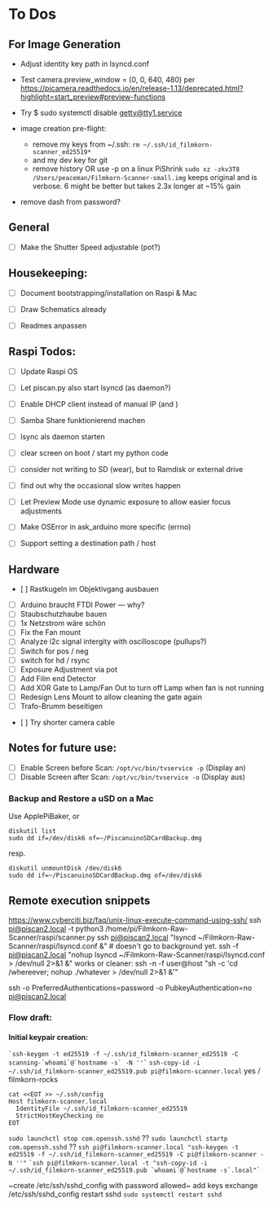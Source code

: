 # To Dos

## For Image Generation
- Adjust identity key path in lsyncd.conf
- Test camera.preview_window = (0, 0, 640, 480) per https://picamera.readthedocs.io/en/release-1.13/deprecated.html?highlight=start_preview#preview-functions
- Try $ sudo systemctl disable getty@tty1.service
- image creation pre-flight:
    - remove my keys from ~/.ssh: `rm ~/.ssh/id_filmkorn-scanner_ed25519*`
    - and my dev key for git
    - remove history
OR use -p on a linux PiShrink
`sudo xz -zkv3T8 /Users/peaceman/Filmkorn-Scanner-small.img` keeps original and is verbose. 6 might be better but takes 2.3x longer at ~15% gain

- remove dash from password?






## General
- [ ] Make the Shutter Speed adjustable (pot?)

## Housekeeping:
- [ ] Document bootstrapping/installation on Raspi & Mac
- [ ] Draw Schematics already
- [ ] Readmes anpassen


## Raspi Todos:
- [ ] Update Raspi OS
- [ ] Let piscan.py also start lsyncd (as daemon?)
- [ ] Enable DHCP client instead of manual IP (and )

- [ ] Samba Share funktionierend machen
- [ ] lsync als daemon starten
- [ ] clear screen on boot / start my python code
- [ ] consider not writing to SD (wear), but to Ramdisk or external drive
- [ ] find out why the occasional slow writes happen
- [ ] Let Preview Mode use dynamic exposure to allow easier focus adjustments
- [ ] Make OSError in ask_arduino more specific (errno)
- [ ] Support setting a destination path / host

 
## Hardware
- [ ] Rastkugeln im Objektivgang ausbauen
- [ ] Arduino braucht FTDI Power — why?
- [ ] Staubschutzhaube bauen
- [ ] 1x Netzstrom wäre schön
- [ ] Fix the Fan mount
- [ ] Analyze i2c signal intergity with oscilloscope (pullups?)
- [ ] Switch for pos / neg
- [ ] switch for hd / rsync
- [ ] Exposure Adjustment via pot
- [ ] Add Film end Detector
- [ ] Add XOR Gate to Lamp/Fan Out to turn off Lamp when fan is not running
- [ ] Redesign Lens Mount to allow cleaning the gate again
- [ ] Trafo-Brumm beseitigen
- [ ] Try shorter camera cable


## Notes for future use:
- [ ] Enable Screen before Scan: `/opt/vc/bin/tvservice -p` (Display an)
- [ ] Disable Screen after Scan: `/opt/vc/bin/tvservice -o` (Display aus)
### Backup and Restore a uSD on a Mac
Use ApplePiBaker, or 
```
diskutil list
sudo dd if=/dev/disk6 of=~/PiscanuinoSDCardBackup.dmg
```
resp.
```
diskutil unmountDisk /dev/disk6
sudo dd if=~/PiscanuinoSDCardBackup.dmg of=/dev/disk6
```

## Remote execution snippets
https://www.cyberciti.biz/faq/unix-linux-execute-command-using-ssh/
ssh pi@piscan2.local -t python3 /home/pi/Filmkorn-Raw-Scanner/raspi/scanner.py
ssh pi@piscan2.local "lsyncd ~/Filmkorn-Raw-Scanner/raspi/lsyncd.conf &" # doesn't go to background yet.
ssh -f pi@piscan2.local "nohup lsyncd ~/Filmkorn-Raw-Scanner/raspi/lsyncd.conf > /dev/null 2>&1 &" works
or cleaner: ssh -n -f user@host "sh -c 'cd /whereever; nohup ./whatever > /dev/null 2>&1 &'"

ssh -o PreferredAuthentications=password -o PubkeyAuthentication=no pi@piscan2.local

### Flow draft:
#### Initial keypair creation: 
`` `ssh-keygen -t ed25519 -f ~/.ssh/id_filmkorn-scanner_ed25519 -C scanning-`whoami`@`hostname -s` -N ''` ``
`ssh-copy-id -i ~/.ssh/id_filmkorn-scanner_ed25519.pub pi@filmkorn-scanner.local` yes / filmkorn-rocks

```
cat <<EOT >> ~/.ssh/config
Host filmkorn-scanner.local
  IdentityFile ~/.ssh/id_filmkorn-scanner_ed25519
  StrictHostKeyChecking no
EOT
```
`sudo launchctl stop com.openssh.sshd` ??
`sudo launchctl startp com.openssh.sshd` ??
`ssh pi@filmkorn-scanner.local "ssh-keygen -t ed25519 -f ~/.ssh/id_filmkorn-scanner_ed25519 -C pi@filmkorn-scanner -N ''"`
`` `ssh pi@filmkorn-scanner.local -t "ssh-copy-id -i ~/.ssh/id_filmkorn-scanner_ed25519.pub `whoami`@`hostname -s`.local"` ``





~create /etc/ssh/sshd_config with password allowed~
add keys
exchange /etc/ssh/sshd_config
restart sshd `sudo systemctl restart sshd`